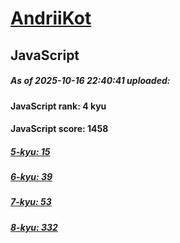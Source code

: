 # [AndriiKot](https://www.codewars.com/users/AndriiKot) 

## JavaScript

##### As of 2025-10-16 22:40:41 uploaded:

#### JavaScript rank: 4 kyu

#### JavaScript score: 1458

##### [5-kyu: 15](https://github.com/AndriiKot/JavaScript__CodeWars/tree/main/kyu-5)

##### [6-kyu: 39](https://github.com/AndriiKot/JavaScript__CodeWars/tree/main/kyu-6)

##### [7-kyu: 53](https://github.com/AndriiKot/JavaScript__CodeWars/tree/main/kyu-7)

##### [8-kyu: 332](https://github.com/AndriiKot/JavaScript__CodeWars/tree/main/kyu-8)

